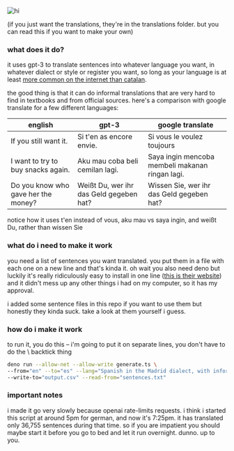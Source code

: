![hi](https://github.com/langwitch-tools/assets/blob/main/langwitch-header.png)

(if you just want the translations, they're in the translations folder. but you can read this if you want to make your own)

### what does it do?

it uses gpt-3 to translate sentences into whatever language you want, in whatever dialect or style or register you want, so long as your language is at least [more common on the internet than catalan](https://commoncrawl.github.io/cc-crawl-statistics/plots/languages). 

the good thing is that it can do informal translations that are very hard to find in textbooks and from official sources. here's a comparison with google translate for a few different languages:

| english | gpt-3 | google translate |
| ---- | ---- | ---- |
| If you still want it.	| Si t'en as encore envie. | Si vous le voulez toujours |
| I want to try to buy snacks again. | Aku mau coba beli cemilan lagi. | Saya ingin mencoba membeli makanan ringan lagi. |
| Do you know who gave her the money? |  Weißt Du, wer ihr das Geld gegeben hat? | Wissen Sie, wer ihr das Geld gegeben hat? |

notice how it uses t'en instead of vous, aku mau vs saya ingin, and weißt Du, rather than wissen Sie

### what do i need to make it work

you need a list of sentences you want translated. you put them in a file with each one on a new line and that's kinda it. oh wait you also need deno but luckily it's really ridiculously easy to install in one line ([this is their website](https://deno.land/manual/getting_started/installation)) and it didn't mess up any other things i had on my computer, so it has my approval.

i added some sentence files in this repo if you want to use them but honestly they kinda suck. take a look at them yourself i guess.

### how do i make it work

to run it, you do this – i'm going to put it on separate lines, you don't have to do the \ backtick thing

```sh
deno run --allow-net --allow-write generate.ts \
--from="en" --to="es" --lang="Spanish in the Madrid dialect, with informal slang if necessary" \
--write-to="output.csv" --read-from="sentences.txt"
```

### important notes

i made it go very slowly because openai rate-limits requests. i think i started this script at around 5pm for german, and now it's 7:25pm. it has translated only 36,755 sentences during that time. so if you are impatient you should maybe start it before you go to bed and let it run overnight. dunno. up to you.

